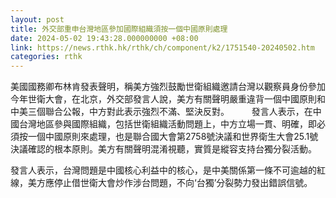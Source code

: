 ```yaml
---
layout: post
title: 外交部重申台灣地區參加國際組織須按一個中國原則處理
date: 2024-05-02 19:43:28.000000000 +08:00
link: https://news.rthk.hk/rthk/ch/component/k2/1751540-20240502.htm
categories: rthk
---
```


美國國務卿布林肯發表聲明，稱美方強烈鼓勵世衛組織邀請台灣以觀察員身份參加今年世衛大會，在北京，外交部發言人說，美方有關聲明嚴重違背一個中國原則和中美三個聯合公報，中方對此表示強烈不滿、堅決反對。
　　
發言人表示，在中國台灣地區參與國際組織，包括世衛組織活動問題上，中方立場一貫、明確，即必須按一個中國原則來處理，也是聯合國大會第2758號決議和世界衛生大會25.1號決議確認的根本原則。美方有關聲明混淆視聽，實質是縱容支持台獨分裂活動。

發言人表示，台灣問題是中國核心利益中的核心，是中美關係第一條不可逾越的紅線，美方應停止借世衛大會炒作涉台問題，不向‘台獨’分裂勢力發出錯誤信號。
